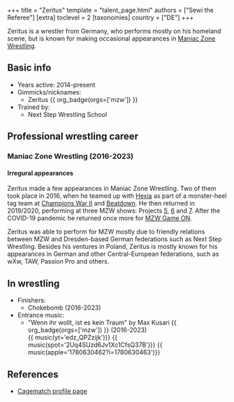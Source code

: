 +++
title = "Zeritus"
template = "talent_page.html"
authors = ["Sewi the Referee"]
[extra]
toclevel = 2
[taxonomies]
country = ["DE"]
+++

Zeritus is a wrestler from Germany, who performs mostly on his homeland scene, but is known for making occasional appearances in [Maniac Zone Wrestling](@/o/mzw.md).

## Basic info

* Years active: 2014-present
* Gimmicks/nicknames:
  - Zeritus {{ org_badge(orgs=['mzw']) }}
* Trained by:
  - Next Step Wrestling School

## Professional wrestling career

### Maniac Zone Wrestling (2016-2023)

#### Irregural appearances

Zeritus made a few appearances in Maniac Zone Wrestling. Two of them took place in 2016, when he teamed up with [Hexia](@/w/hexia.md) as part of a monster-heel tag team at [Champions War II](@/e/mzw/2016-01-10-mzw-champions-war-2.md) and [Beatdown](@/e/mzw/2016-05-14-mzw-beatdown.md). He then returned in 2019/2020, performing at three MZW shows: Projects [5](content/e/mzw/2019-06-01-mzw-project-5-hero.md), [6](@/e/mzw/2019-08-24-mzw-project-6-death-and-glory.md) and [7](@/e/mzw/2020-01-18-mzw-project-7-golden-road.md).
After the COVID-19 pandemic he returned once more for [MZW Game ON](@/e/mzw/2023-03-11-mzw-game-on.md).

Zeritus was able to perform for MZW mostly due to friendly relations between MZW and Dresden-based German federations such as Next Step Wrestling.
Besides his ventures in Poland, Zeritus is mostly known for his appearances in German and other Central-European federations, such as wXw, TAW, Passion Pro and others.

## In wrestling

* Finishers:
  - Chokebomb (2016-2023)
* Entrance music:
  - "Wenn ihr wollt, ist es kein Traum" by Max Kusari
    {{ org_badge(orgs=['mzw']) }} (2016-2023) <br>
    {{ music(yt='edz_QPZzijk')}}
    {{ music(spot='2Uq4SUzd6Jv1Xc1CfsQ37B')}}
    {{ music(apple='1780630462?i=1780630463')}}

## References

* [Cagematch profile page](https://www.cagematch.net/?id=2&nr=21016)
